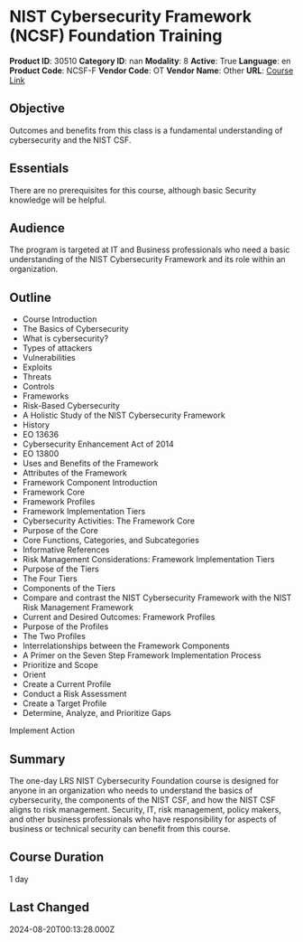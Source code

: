 # NIST Cybersecurity Framework (NCSF) Foundation Training

**Product ID**: 30510
**Category ID**: nan
**Modality**: 8
**Active**: True
**Language**: en
**Product Code**: NCSF-F
**Vendor Code**: OT
**Vendor Name**: Other
**URL**: [Course Link](https://www.fastlaneus.com/course/ot-ncsf-f)

## Objective
Outcomes and benefits from this class is a fundamental understanding of cybersecurity and the NIST CSF.

## Essentials
There are no prerequisites for this course, although basic Security knowledge will be helpful.

## Audience
The program is targeted at IT and Business professionals who need a basic understanding of the NIST Cybersecurity Framework and its role within an organization.

## Outline
- Course Introduction
- The Basics of Cybersecurity
- What is cybersecurity?
- Types of attackers
- Vulnerabilities
- Exploits
- Threats
- Controls
- Frameworks
- Risk-Based Cybersecurity
- A Holistic Study of the NIST Cybersecurity Framework
- History
- EO 13636
- Cybersecurity Enhancement Act of 2014
- EO 13800
- Uses and Benefits of the Framework
- Attributes of the Framework
- Framework Component Introduction
- Framework Core
- Framework Profiles
- Framework Implementation Tiers
- Cybersecurity Activities: The Framework Core
- Purpose of the Core
- Core Functions, Categories, and Subcategories
- Informative References
- Risk Management Considerations: Framework Implementation Tiers
- Purpose of the Tiers
- The Four Tiers
- Components of the Tiers
- Compare and contrast the NIST Cybersecurity Framework with the NIST Risk Management Framework
- Current and Desired Outcomes: Framework Profiles
- Purpose of the Profiles
- The Two Profiles
- Interrelationships between the Framework Components
- A Primer on the Seven Step Framework Implementation Process
- Prioritize and Scope
- Orient
- Create a Current Profile
- Conduct a Risk Assessment
- Create a Target Profile
- Determine, Analyze, and Prioritize Gaps


Implement Action

## Summary
The one-day LRS NIST Cybersecurity Foundation course is designed for anyone in an organization who needs to understand the basics of cybersecurity, the components of the NIST CSF, and how the NIST CSF aligns to risk management. Security, IT, risk management, policy makers, and other business professionals who have responsibility for aspects of business or technical security can benefit from this course.

## Course Duration
1 day

## Last Changed
2024-08-20T00:13:28.000Z
